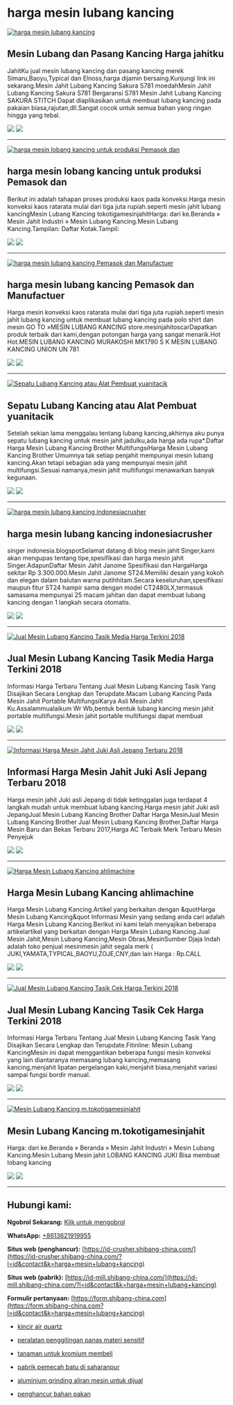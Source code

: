 # harga mesin lubang kancing

<a href="https://swt.shibang-china.com/?l=id&img&k=harga+mesin+lubang+kancing" target="_blank">![harga mesin lubang kancing](http://static.shibang-china.com/all-800x300/49.jpg)</a>

## Mesin Lubang dan Pasang Kancing Harga jahitku
JahitKu jual mesin lubang kancing dan pasang kancing merek Simaru,Baoyu,Typical dan Elnoss,harga dijamin bersaing.Kunjungi link ini sekarang.Mesin Jahit Lubang Kancing Sakura S781 moedahMesin Jahit Lubang Kancing Sakura S781 Bergaransi S781 Mesin Jahit Lubang Kancing SAKURA STITCH Dapat diaplikasikan untuk membuat lubang kancing pada pakaian biasa,rajutan,dll.Sangat cocok untuk semua bahan yang ringan hingga yang tebal.


<a href="https://whatsapp.shibangsoft.com/WhatsApp.php" target="_blank" title="WhatsApp">![](http://static.shibang-china.com/icon/whatsapp.png)</a> <a href="https://swt.shibang-china.com/?l=id&icon&k=harga+mesin+lubang+kancing" target="_blank">![](http://static.shibang-china.com/icon/chat-id.png)</a>

---

<a href="https://swt.shibang-china.com/?l=id&img&k=harga+mesin+lubang+kancing" target="_blank">![harga mesin lobang kancing untuk produksi Pemasok dan](http://static.shibang-china.com/all-800x300/1358.jpg)</a>

## harga mesin lobang kancing untuk produksi Pemasok dan
Berikut ini adalah tahapan proses produksi kaos pada konveksi.Harga mesin konveksi kaos ratarata mulai dari tiga juta rupiah.seperti mesin jahit lubang kancingMesin Lubang Kancing tokotigamesinjahitHarga: dari ke.Beranda » Mesin Jahit Industri » Mesin Lubang Kancing.Mesin Lubang Kancing.Tampilan: Daftar Kotak.Tampil:


<a href="https://whatsapp.shibangsoft.com/WhatsApp.php" target="_blank" title="WhatsApp">![](http://static.shibang-china.com/icon/whatsapp.png)</a> <a href="https://swt.shibang-china.com/?l=id&icon&k=harga+mesin+lubang+kancing" target="_blank">![](http://static.shibang-china.com/icon/chat-id.png)</a>

---

<a href="https://swt.shibang-china.com/?l=id&img&k=harga+mesin+lubang+kancing" target="_blank">![harga mesin lubang kancing Pemasok dan Manufactuer](http://static.shibang-china.com/all-800x300/1158.jpg)</a>

## harga mesin lubang kancing Pemasok dan Manufactuer
Harga mesin konveksi kaos ratarata mulai dari tiga juta rupiah.seperti mesin jahit lubang kancing untuk membuat lubang kancing pada polo shirt dan mesin GO TO »MESIN LUBANG KANCING store.mesinjahitoscarDapatkan produk terbaik dari kami,dengan potongan harga yang sangat menarik.Hot Hot.MESIN LUBANG KANCING MURAKOSHI MK1790 S K MESIN LUBANG KANCING UNION UN 781


<a href="https://whatsapp.shibangsoft.com/WhatsApp.php" target="_blank" title="WhatsApp">![](http://static.shibang-china.com/icon/whatsapp.png)</a> <a href="https://swt.shibang-china.com/?l=id&icon&k=harga+mesin+lubang+kancing" target="_blank">![](http://static.shibang-china.com/icon/chat-id.png)</a>

---

<a href="https://swt.shibang-china.com/?l=id&img&k=harga+mesin+lubang+kancing" target="_blank">![Sepatu Lubang Kancing atau Alat Pembuat yuanitacik](http://static.shibang-china.com/all-800x300/787.jpg)</a>

## Sepatu Lubang Kancing atau Alat Pembuat yuanitacik
Setelah sekian lama menggalau tentang lubang kancing,akhirnya aku punya sepatu lubang kancing untuk mesin jahit jadulku,ada harga ada rupa*.Daftar Harga Mesin Lubang Kancing Brother MultifungsiHarga Mesin Lubang Kancing Brother Umumnya tak setiap penjahit mempunyai mesin lubang kancing.Akan tetapi sebagian ada yang mempunyai mesin jahit multifungsi.Sesuai namanya,mesin jahit multifungsi menawarkan banyak kegunaan.


<a href="https://whatsapp.shibangsoft.com/WhatsApp.php" target="_blank" title="WhatsApp">![](http://static.shibang-china.com/icon/whatsapp.png)</a> <a href="https://swt.shibang-china.com/?l=id&icon&k=harga+mesin+lubang+kancing" target="_blank">![](http://static.shibang-china.com/icon/chat-id.png)</a>

---

<a href="https://swt.shibang-china.com/?l=id&img&k=harga+mesin+lubang+kancing" target="_blank">![harga mesin lubang kancing indonesiacrusher](http://static.shibang-china.com/all-800x300/310.jpg)</a>

## harga mesin lubang kancing indonesiacrusher
singer indonesia.blogspotSelamat datang di blog mesin jahit Singer,kami akan mengupas tentang tipe,spesifikasi dan harga mesin jahit Singer.AdapunDaftar Mesin Jahit Janome Spesifikasi dan HargaHarga sekitar Rp 3.300.000.Mesin Jahit Janome ST24.Memiliki desain yang kokoh dan elegan dalam balutan warna putihhitam.Secara keseluruhan,spesifikasi maupun fitur ST24 hampir sama dengan model CT2480LX,termasuk samasama mempunyai 25 macam jahitan dan dapat membuat lubang kancing dengan 1 langkah secara otomatis.


<a href="https://whatsapp.shibangsoft.com/WhatsApp.php" target="_blank" title="WhatsApp">![](http://static.shibang-china.com/icon/whatsapp.png)</a> <a href="https://swt.shibang-china.com/?l=id&icon&k=harga+mesin+lubang+kancing" target="_blank">![](http://static.shibang-china.com/icon/chat-id.png)</a>

---

<a href="https://swt.shibang-china.com/?l=id&img&k=harga+mesin+lubang+kancing" target="_blank">![Jual Mesin Lubang Kancing Tasik Media Harga Terkini 2018](http://static.shibang-china.com/all-800x300/1048.jpg)</a>

## Jual Mesin Lubang Kancing Tasik Media Harga Terkini 2018
Informasi Harga Terbaru Tentang Jual Mesin Lubang Kancing Tasik Yang Disajikan Secara Lengkap dan Terupdate.Macam Lubang Kancing Pada Mesin Jahit Portable MultifungsiKarya Asli Mesin Jahit Ku.Assalammualaikum Wr Wb,bentuk bentuk lubang kancing mesin jahit portable multifungsi.Mesin jahit portable multifungsi dapat membuat


<a href="https://whatsapp.shibangsoft.com/WhatsApp.php" target="_blank" title="WhatsApp">![](http://static.shibang-china.com/icon/whatsapp.png)</a> <a href="https://swt.shibang-china.com/?l=id&icon&k=harga+mesin+lubang+kancing" target="_blank">![](http://static.shibang-china.com/icon/chat-id.png)</a>

---

<a href="https://swt.shibang-china.com/?l=id&img&k=harga+mesin+lubang+kancing" target="_blank">![Informasi Harga Mesin Jahit Juki Asli Jepang Terbaru 2018](http://static.shibang-china.com/all-800x300/688.jpg)</a>

## Informasi Harga Mesin Jahit Juki Asli Jepang Terbaru 2018
Harga mesin jahit Juki asli Jepang di tidak ketinggalan juga terdapat 4 langkah mudah untuk membuat lubang kancing.Harga mesin jahit Juki asli JepangJual Mesin Lubang Kancing Brother Daftar Harga MesinJual Mesin Lubang Kancing Brother Jual Mesin Lubang Kancing Brother,Daftar Harga Mesin Baru dan Bekas Terbaru 2017,Harga AC Terbaik Merk Terbaru Mesin Penyejuk


<a href="https://whatsapp.shibangsoft.com/WhatsApp.php" target="_blank" title="WhatsApp">![](http://static.shibang-china.com/icon/whatsapp.png)</a> <a href="https://swt.shibang-china.com/?l=id&icon&k=harga+mesin+lubang+kancing" target="_blank">![](http://static.shibang-china.com/icon/chat-id.png)</a>

---

<a href="https://swt.shibang-china.com/?l=id&img&k=harga+mesin+lubang+kancing" target="_blank">![Harga Mesin Lubang Kancing ahlimachine](http://static.shibang-china.com/all-800x300/746.jpg)</a>

## Harga Mesin Lubang Kancing ahlimachine
Harga Mesin Lubang Kancing.Artikel yang berkaitan dengan &quotHarga Mesin Lubang Kancing&quot Informasi Mesin yang sedang anda cari adalah Harga Mesin Lubang Kancing.Berikut ini kami telah menyajikan beberapa artikelartikel yang berkaitan dengan Harga Mesin Lubang Kancing.Jual Mesin Jahit,Mesin Lubang Kancing,Mesin Obras,MesinSumber Djaja Indah adalah toko penjual mesinmesin jahit segala merk ( JUKI,YAMATA,TYPICAL,BAOYU,ZOJE,CNY,dan lain Harga : Rp.CALL


<a href="https://whatsapp.shibangsoft.com/WhatsApp.php" target="_blank" title="WhatsApp">![](http://static.shibang-china.com/icon/whatsapp.png)</a> <a href="https://swt.shibang-china.com/?l=id&icon&k=harga+mesin+lubang+kancing" target="_blank">![](http://static.shibang-china.com/icon/chat-id.png)</a>

---

<a href="https://swt.shibang-china.com/?l=id&img&k=harga+mesin+lubang+kancing" target="_blank">![Jual Mesin Lubang Kancing Tasik Cek Harga Terkini 2018](http://static.shibang-china.com/all-800x300/184.jpg)</a>

## Jual Mesin Lubang Kancing Tasik Cek Harga Terkini 2018
Informasi Harga Terbaru Tentang Jual Mesin Lubang Kancing Tasik Yang Disajikan Secara Lengkap dan Terupdate.Fitinline: Mesin Lubang KancingMesin ini dapat menggantikan beberapa fungsi mesin konveksi yang lain diantaranya memasang lubang kancing,memasang kancing,menjahit lipatan pergelangan kaki,menjahit biasa,menjahit variasi sampai fungsi bordir manual.


<a href="https://whatsapp.shibangsoft.com/WhatsApp.php" target="_blank" title="WhatsApp">![](http://static.shibang-china.com/icon/whatsapp.png)</a> <a href="https://swt.shibang-china.com/?l=id&icon&k=harga+mesin+lubang+kancing" target="_blank">![](http://static.shibang-china.com/icon/chat-id.png)</a>

---

<a href="https://swt.shibang-china.com/?l=id&img&k=harga+mesin+lubang+kancing" target="_blank">![Mesin Lubang Kancing m.tokotigamesinjahit](http://static.shibang-china.com/all-800x300/1020.jpg)</a>

## Mesin Lubang Kancing m.tokotigamesinjahit
Harga: dari ke.Beranda » Beranda » Mesin Jahit Industri » Mesin Lubang Kancing.Mesin Lubang Mesin jahit LOBANG KANCING JUKI Bisa membuat lobang kancing

<a href="https://whatsapp.shibangsoft.com/WhatsApp.php" target="_blank" title="WhatsApp">![](http://static.shibang-china.com/icon/whatsapp.png)</a> <a href="https://swt.shibang-china.com/?l=id&icon&k=harga+mesin+lubang+kancing" target="_blank">![](http://static.shibang-china.com/icon/chat-id.png)</a>

---
## Hubungi kami:

**Ngobrol Sekarang:** [Klik untuk mengobrol](https://swt.shibang-china.com?l=id&contact&k=harga+mesin+lubang+kancing)

**WhatsApp:**  [+8613621919955](https://whatsapp.shibangsoft.com/WhatsApp.php)

**Situs web (penghancur):** [https://id-crusher.shibang-china.com/](https://id-crusher.shibang-china.com/?l=id&contact&k=harga+mesin+lubang+kancing)

**Situs web (pabrik):** [https://id-mill.shibang-china.com/](https://id-mill.shibang-china.com/?l=id&contact&k=harga+mesin+lubang+kancing)

**Formulir pertanyaan:** [https://form.shibang-china.com](https://form.shibang-china.com?l=id&contact&k=harga+mesin+lubang+kancing)

* [kincir air quartz](../39/kincir%20air%20quartz.md)

* [peralatan penggilingan panas materi sensitif](../39/peralatan%20penggilingan%20panas%20materi%20sensitif.md)

* [tanaman untuk kromium membeli](../40/tanaman%20untuk%20kromium%20membeli.md)

* [pabrik pemecah batu di saharanpur](../32/pabrik%20pemecah%20batu%20di%20saharanpur.md)

* [aluminium grinding aliran mesin untuk dijual](../40/aluminium%20grinding%20aliran%20mesin%20untuk%20dijual.md)

* [penghancur bahan pakan](../35/penghancur%20bahan%20pakan.md)
